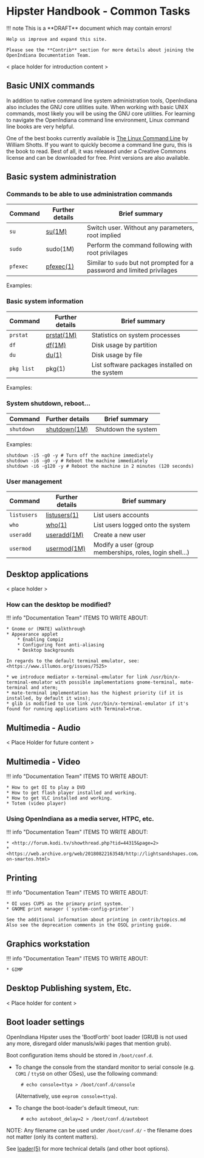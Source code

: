 <!--

The contents of this Documentation are subject to the Public Documentation License Version 1.01
 (the "License"); you may only use this Documentation if you comply with the terms of this License.
A copy of the License is available at http://illumos.org/license/PDL.


The Original Documentation is _________________.

The Initial Writer of the Original Documentation is ___________ Copyright (C)_________[Insert year(s)].
All Rights Reserved. (Initial Writer contact(s):________________[Insert hyperlink/alias]).

Contributor(s): ______________________________________.

Portions created by ______ are Copyright (C)_________[Insert year(s)].
All Rights Reserved. (Contributor contact(s):________________[Insert hyperlink/alias]).

-->

# Hipster Handbook - Common Tasks

<div class="note" markdown="1">
!!! note
    This is a **DRAFT** document which may contain errors!
    
    Help us improve and expand this site.
    
    Please see the **Contrib** section for more details about joining the OpenIndiana Documentation Team.
</div>

< place holder for introduction content >


## Basic UNIX commands

In addition to native command line system administration tools, OpenIndiana also includes the GNU core utilities suite.
When working with basic UNIX commands, most likely you will be using the GNU core utilities.
For learning to navigate the OpenIndiana command line environment, Linux command line books are very helpful.

One of the best books currently available is [The Linux Command Line](http://linuxcommand.org/tlcl.php) by William Shotts.
If you want to quickly become a command line guru, this is the book to read.
Best of all, it was released under a Creative Commons license and can be downloaded for free.
Print versions are also available.


## Basic system administration

### Commands to be able to use administration commands

| Command | Further details | Brief summary
| --- | --- | ---
| `su` | [su(1M)](https://illumos.org/man/1M/su) | Switch user. Without any parameters, root implied
| `sudo` | sudo(1M) | Perform the command following with root privilages
| `pfexec` | [pfexec(1)](https://illumos.org/man/1/pfexec) | Similar to `sudo` but not prompted for a password and limited privilages

Examples:

### Basic system information

| Command | Further details | Brief summary
| --- | --- | ---
| `prstat` | [prstat(1M)](https://illumos.org/man/1M/prstat) | Statistics on system processes
| `df` | [df(1M)](https://illumos.org/man/1m/df) | Disk usage by partition
| `du` | [du(1)](https://illumos.org/man/1/du) | Disk usage by file
| `pkg list` | pkg(1) | List software packages installed on the system

Examples:

### System shutdown, reboot…

| Command | Further details | Brief summary
| --- | --- | ---
| `shutdown` | [shutdown(1M)](https://illumos.org/man/1M/shutdown) | Shutdown the system

Examples:

```
shutdown -i5 -g0 -y # Turn off the machine immediately
shutdown -i6 -g0 -y # Reboot the machine immediately
shutdown -i6 -g120 -y # Reboot the machine in 2 minutes (120 seconds)
```

### User management

| Command | Further details | Brief summary
| --- | --- | ---
| `listusers` | [listusers(1)](https://illumos.org/man/1/listusers) | List users accounts
| `who` | [who(1)](https://illumos.org/man/1/who) | List users logged onto the system
| `useradd` | [useradd(1M)](https://illumos.org/man/1M/useradd) | Create a new user
| `usermod` | [usermod(1M)](https://illumos.org/man/1M/usermod) | Modify a user (group memberships, roles, login shell…)


## Desktop applications

< place holder >


### How can the desktop be modified?

<div class="info" markdown="1">
!!! info "Documentation Team"
    ITEMS TO WRITE ABOUT:
    
    * Gnome or (MATE) walkthrough
    * Appearance applet
        * Enabling Compiz
        * Configuring font anti-aliasing
        * Desktop backgrounds
    
    In regards to the default terminal emulator, see: <https://www.illumos.org/issues/7525>
    
    * we introduce mediator x-terminal-emulator for link /usr/bin/x-terminal-emulator with possible implementations gnome-terminal, mate-terminal and xterm;
    * mate-terminal implementation has the highest priority (if it is installed, by default it wins);
    * glib is modified to use link /usr/bin/x-terminal-emulator if it's found for running applications with Terminal=true.
</div>

## Multimedia - Audio

< Place Holder for future content >


## Multimedia - Video

<div class="info" markdown="1">
!!! info "Documentation Team"
    ITEMS TO WRITE ABOUT:
    
    * How to get OI to play a DVD
    * How to get flash player installed and working.
    * How to get VLC installed and working.
    * Totem (video player)
</div>

### Using OpenIndiana as a media server, HTPC, etc.

<div class="info" markdown="1">
!!! info "Documentation Team"
    ITEMS TO WRITE ABOUT:
    
    * <http://forum.kodi.tv/showthread.php?tid=44315&page=2>
    * <https://web.archive.org/web/20180822163548/http://lightsandshapes.com/plex-on-smartos.html>
</div>

## Printing

<div class="info" markdown="1">
!!! info "Documentation Team"
    ITEMS TO WRITE ABOUT:
    
    * OI uses CUPS as the primary print system.
    * GNOME print manager (`system-config-printer`)
    
    See the additional information about printing in contrib/topics.md
    Also see the deprecation comments in the OSOL printing guide.
</div>

## Graphics workstation

<div class="info" markdown="1">
!!! info "Documentation Team"
    ITEMS TO WRITE ABOUT:
    
    * GIMP
</div>

## Desktop Publishing system, Etc.

< Place holder for content >

## Boot loader settings

OpenIndiana Hipster uses the 'BootForth' boot loader (GRUB is not used any
more, disregard older manusls/wiki pages that mention grub).

Boot configuration items should be stored in `/boot/conf.d`.

* To change the console from the standard monitor to serial console
    (e.g. `COM1` / `ttyS0` on other OSes), use the following command:

        # echo console=ttya > /boot/conf.d/console

    (Alternatively, use `eeprom console=ttya`).

* To change the boot-loader's default timeout, run:

        # echo autoboot_delay=2 > /boot/conf.d/autoboot

NOTE:
Any filename can be used under `/boot/conf.d/` - the filename does not
matter (only its content matters).

See [loader(5)](https://illumos.org/man/5/loader)
for more technical details (and other boot options).
